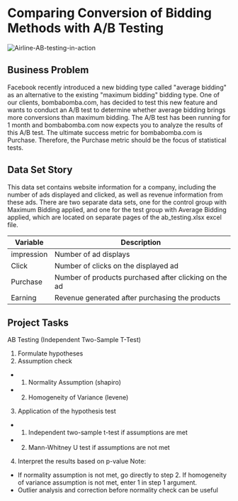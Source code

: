# Comparing Conversion of Bidding Methods with A/B Testing
![Airline-AB-testing-in-action](https://user-images.githubusercontent.com/111612847/225813056-2a2d5239-f94c-4439-8979-ee2161ad58f5.jpg)



## Business Problem


Facebook recently introduced a new bidding type called "average bidding" as an alternative to the
existing "maximum bidding" bidding type. One of our clients, bombabomba.com, has decided to test this new
feature and wants to conduct an A/B test to determine whether average bidding brings more conversions than
maximum bidding. The A/B test has been running for 1 month and bombabomba.com now expects you to analyze
the results of this A/B test. The ultimate success metric for bombabomba.com is Purchase. Therefore,
the Purchase metric should be the focus of statistical tests.

## Data Set Story

This data set contains website information for a company, including the number of ads displayed and clicked,
as well as revenue information from these ads. There are two separate data sets, one for the control group
with Maximum Bidding applied, and one for the test group with Average Bidding applied, which are located on
separate pages of the ab_testing.xlsx excel file.

| Variable | Description |
| --- | --- |
| impression | Number of ad displays |
| Click | Number of clicks on the displayed ad |
| Purchase | Number of products purchased after clicking on the ad |
| Earning | Revenue generated after purchasing the products |



## Project Tasks

AB Testing (Independent Two-Sample T-Test)


1. Formulate hypotheses
2. Assumption check
- 1. Normality Assumption (shapiro)
- 2. Homogeneity of Variance (levene)
3. Application of the hypothesis test
- 1. Independent two-sample t-test if assumptions are met
- 2. Mann-Whitney U test if assumptions are not met
4. Interpret the results based on p-value
Note:
- If normality assumption is not met, go directly to step 2. If homogeneity of variance assumption is not
met, enter 1 in step 1 argument.
- Outlier analysis and correction before normality check can be useful
